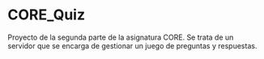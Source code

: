 # CORE_Quiz
Proyecto de la segunda parte de la asignatura CORE. Se trata de un servidor que se encarga de gestionar un juego de preguntas y respuestas.
